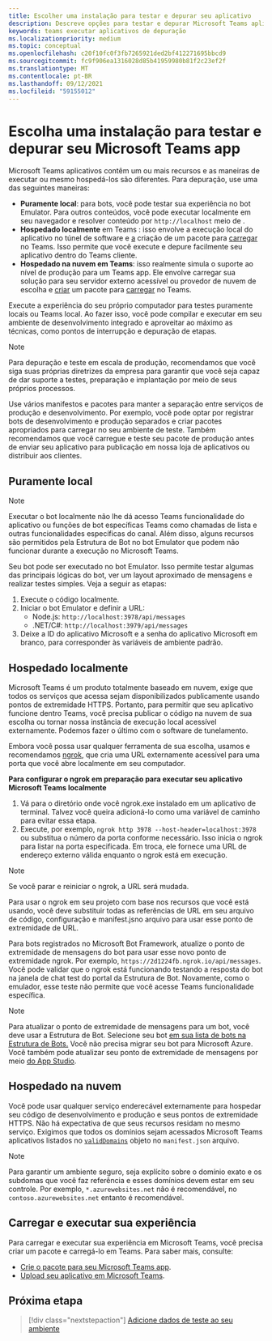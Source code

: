 ```yaml
---
title: Escolher uma instalação para testar e depurar seu aplicativo
description: Descreve opções para testar e depurar Microsoft Teams aplicativos
keywords: teams executar aplicativos de depuração
ms.localizationpriority: medium
ms.topic: conceptual
ms.openlocfilehash: c20f10fc0f3fb7265921ded2bf412271695bbcd9
ms.sourcegitcommit: fc9f906ea1316028d85b41959980b81f2c23ef2f
ms.translationtype: MT
ms.contentlocale: pt-BR
ms.lasthandoff: 09/12/2021
ms.locfileid: "59155012"
---
```

# <a name="choose-a-setup-to-test-and-debug-your-microsoft-teams-app"></a>Escolha uma instalação para testar e depurar seu Microsoft Teams app

Microsoft Teams aplicativos contêm um ou mais recursos e as maneiras de executar ou mesmo hospedá-los são diferentes. Para depuração, use uma das seguintes maneiras:

* **Puramente local**: para bots, você pode testar sua experiência no bot Emulator. Para outros conteúdos, você pode executar localmente em seu navegador e resolver conteúdo por `http://localhost` meio de .
* **Hospedado localmente** em Teams : isso envolve a execução local do aplicativo no túnel de software e [a](~/concepts/build-and-test/apps-package.md) criação de um pacote para [carregar](~/concepts/deploy-and-publish/apps-upload.md) no Teams. Isso permite que você execute e depure facilmente seu aplicativo dentro do Teams cliente.
* **Hospedado na nuvem em Teams**: isso realmente simula o suporte ao nível de produção para um Teams app. Ele envolve carregar sua solução para seu servidor externo acessível ou provedor de nuvem de escolha e [criar](~/concepts/build-and-test/apps-package.md) um pacote para [carregar](~/concepts/deploy-and-publish/apps-upload.md) no Teams.

Execute a experiência do seu próprio computador para testes puramente locais ou Teams local. Ao fazer isso, você pode compilar e executar em seu ambiente de desenvolvimento integrado e aproveitar ao máximo as técnicas, como pontos de interrupção e depuração de etapas. 

> [!NOTE]
> Para depuração e teste em escala de produção, recomendamos que você siga suas próprias diretrizes da empresa para garantir que você seja capaz de dar suporte a testes, preparação e implantação por meio de seus próprios processos.

Use vários manifestos e pacotes para manter a separação entre serviços de produção e desenvolvimento. Por exemplo, você pode optar por registrar bots de desenvolvimento e produção separados e criar pacotes apropriados para carregar no seu ambiente de teste. Também recomendamos que você carregue e teste seu pacote de produção antes de enviar seu aplicativo para publicação em nossa loja de aplicativos ou distribuir aos clientes.

## <a name="purely-local"></a>Puramente local

> [!NOTE]
> Executar o bot localmente não lhe dá acesso Teams funcionalidade do aplicativo ou funções de bot específicas Teams como chamadas de lista e outras funcionalidades específicas do canal. Além disso, alguns recursos são permitidos pela Estrutura de Bot no bot Emulator que podem não funcionar durante a execução no Microsoft Teams.

Seu bot pode ser executado no bot Emulator. Isso permite testar algumas das principais lógicas do bot, ver um layout aproximado de mensagens e realizar testes simples. Veja a seguir as etapas:

1. Execute o código localmente.
2. Iniciar o bot Emulator e definir a URL:
   * Node.js: `http://localhost:3978/api/messages`
   * .NET/C#: `http://localhost:3979/api/messages`
3. Deixe a ID do aplicativo Microsoft e a senha do aplicativo Microsoft em branco, para corresponder às variáveis de ambiente padrão.

## <a name="locally-hosted"></a>Hospedado localmente

Microsoft Teams é um produto totalmente baseado em nuvem, exige que todos os serviços que acessa sejam disponibilizados publicamente usando pontos de extremidade HTTPS. Portanto, para permitir que seu aplicativo funcione dentro Teams, você precisa publicar o código na nuvem de sua escolha ou tornar nossa instância de execução local acessível externamente. Podemos fazer o último com o software de tunelamento.

Embora você possa usar qualquer ferramenta de sua escolha, usamos e recomendamos [ngrok](https://ngrok.com/download), que cria uma URL externamente acessível para uma porta que você abre localmente em seu computador. 

**Para configurar o ngrok em preparação para executar seu aplicativo Microsoft Teams localmente**

1. Vá para o diretório onde você ngrok.exe instalado em um aplicativo de terminal. Talvez você queira adicioná-lo como uma variável de caminho para evitar essa etapa.
2. Execute, por exemplo, `ngrok http 3978 --host-header=localhost:3978` ou substitua o número da porta conforme necessário.
   Isso inicia o ngrok para listar na porta especificada. Em troca, ele fornece uma URL de endereço externo válida enquanto o ngrok está em execução.

> [!NOTE]
> Se você parar e reiniciar o ngrok, a URL será mudada.

Para usar o ngrok em seu projeto com base nos recursos que você está usando, você deve substituir todas as referências de URL em seu arquivo de código, configuração e manifest.jsno arquivo para usar esse ponto de extremidade de URL.

Para bots registrados no Microsoft Bot Framework, atualize o ponto de extremidade de mensagens do bot para usar esse novo ponto de extremidade ngrok. Por exemplo, `https://2d1224fb.ngrok.io/api/messages`. Você pode validar que o ngrok está funcionando testando a resposta do bot na janela de chat test do portal da Estrutura de Bot. Novamente, como o emulador, esse teste não permite que você acesse Teams funcionalidade específica.

> [!NOTE]
> Para atualizar o ponto de extremidade de mensagens para um bot, você deve usar a Estrutura de Bot. Selecione seu bot [em sua lista de bots na Estrutura de Bots.](https://dev.botframework.com/bots) Você não precisa migrar seu bot para Microsoft Azure. Você também pode atualizar seu ponto de extremidade de mensagens por meio [do App Studio](~/concepts/build-and-test/app-studio-overview.md).

## <a name="cloud-hosted"></a>Hospedado na nuvem

Você pode usar qualquer serviço enderecável externamente para hospedar seu código de desenvolvimento e produção e seus pontos de extremidade HTTPS. Não há expectativa de que seus recursos residam no mesmo serviço. Exigimos que todos os domínios sejam acessados Microsoft Teams aplicativos listados no [`validDomains`](~/resources/schema/manifest-schema.md#validdomains) objeto no `manifest.json` arquivo.

> [!NOTE]
> Para garantir um ambiente seguro, seja explícito sobre o domínio exato e os subdomas que você faz referência e esses domínios devem estar em seu controle. Por exemplo, `*.azurewebsites.net` não é recomendável, no `contoso.azurewebsites.net` entanto é recomendável.

## <a name="load-and-run-your-experience"></a>Carregar e executar sua experiência

Para carregar e executar sua experiência em Microsoft Teams, você precisa criar um pacote e carregá-lo em Teams. Para saber mais, consulte:

* [Crie o pacote para seu Microsoft Teams app](~/concepts/build-and-test/apps-package.md).
* [Upload seu aplicativo em Microsoft Teams](~/concepts/deploy-and-publish/apps-upload.md).

## <a name="next-step"></a>Próxima etapa

> [!div class="nextstepaction"] 
> [Adicione dados de teste ao seu ambiente](~/concepts/build-and-test/test-data.md)

